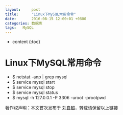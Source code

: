 ```yaml
---
layout:     post
title:      "Linux下MySQL常用命令"
date:       2016-08-15 12:00:01 +0800
categories:	数据库
tags:	MySQL
---
```


* content
{:toc}




# Linux下MySQL常用命令

- $ netstat -anp | grep mysql
- $ service mysql start
- $ service mysql stop
- $ service mysql status
- $ mysql -h 127.0.0.1 -P 3306 -uroot -prootpwd 




著作权声明：本文首次发布于 [刘自超](https://liuwc.xyz)，转载请保留以上链接      